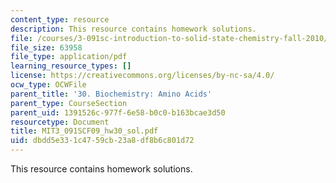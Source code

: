```yaml
---
content_type: resource
description: This resource contains homework solutions.
file: /courses/3-091sc-introduction-to-solid-state-chemistry-fall-2010/dbdd5e331c4759cb23a8df8b6c801d72_MIT3_091SCF09_hw30_sol.pdf
file_size: 63958
file_type: application/pdf
learning_resource_types: []
license: https://creativecommons.org/licenses/by-nc-sa/4.0/
ocw_type: OCWFile
parent_title: '30. Biochemistry: Amino Acids'
parent_type: CourseSection
parent_uid: 1391526c-977f-6e58-b0c0-b163bcae3d50
resourcetype: Document
title: MIT3_091SCF09_hw30_sol.pdf
uid: dbdd5e33-1c47-59cb-23a8-df8b6c801d72
---
```

This resource contains homework solutions.